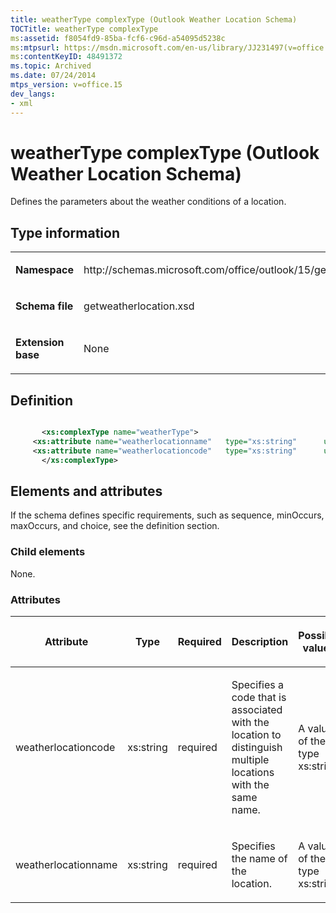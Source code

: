 ```yaml
---
title: weatherType complexType (Outlook Weather Location Schema)
TOCTitle: weatherType complexType
ms:assetid: f8054fd9-85ba-fcf6-c96d-a54095d5238c
ms:mtpsurl: https://msdn.microsoft.com/en-us/library/JJ231497(v=office.15)
ms:contentKeyID: 48491372
ms.topic: Archived
ms.date: 07/24/2014
mtps_version: v=office.15
dev_langs:
- xml
---
```


# weatherType complexType (Outlook Weather Location Schema)

Defines the parameters about the weather conditions of a location.

## Type information

<table>
<colgroup>
<col style="width: 50%" />
<col style="width: 50%" />
</colgroup>
<tbody>
<tr class="odd">
<td><p><strong>Namespace</strong></p></td>
<td><p>http://schemas.microsoft.com/office/outlook/15/getweatherlocation.xsd</p></td>
</tr>
<tr class="even">
<td><p><strong>Schema file</strong></p></td>
<td><p>getweatherlocation.xsd</p></td>
</tr>
<tr class="odd">
<td><p><strong>Extension base</strong></p></td>
<td><p>None</p></td>
</tr>
</tbody>
</table>

## Definition

``` xml

       <xs:complexType name="weatherType">
     <xs:attribute name="weatherlocationname"   type="xs:string"      use="required"     />
     <xs:attribute name="weatherlocationcode"   type="xs:string"      use="required"     />
       </xs:complexType>
```

## Elements and attributes

If the schema defines specific requirements, such as sequence, minOccurs, maxOccurs, and choice, see the definition section.

### Child elements

None.

### Attributes

<table>
<colgroup>
<col style="width: 20%" />
<col style="width: 20%" />
<col style="width: 20%" />
<col style="width: 20%" />
<col style="width: 20%" />
</colgroup>
<thead>
<tr class="header">
<th><p>Attribute</p></th>
<th><p>Type</p></th>
<th><p>Required</p></th>
<th><p>Description</p></th>
<th><p>Possible values</p></th>
</tr>
</thead>
<tbody>
<tr class="odd">
<td><p>weatherlocationcode</p></td>
<td><p>xs:string</p></td>
<td><p>required</p></td>
<td><p>Specifies a code that is associated with the location to distinguish multiple locations with the same name.</p></td>
<td><p>A value of the type xs:string</p></td>
</tr>
<tr class="even">
<td><p>weatherlocationname</p></td>
<td><p>xs:string</p></td>
<td><p>required</p></td>
<td><p>Specifies the name of the location.</p></td>
<td><p>A value of the type xs:string</p></td>
</tr>
</tbody>
</table>

